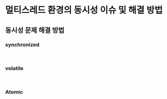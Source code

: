 # 멀티스레드 환경의 동시성 이슈 및 해결 방법



## 동시성 문제 해결 방법

### synchronized

</br>

### volatile

</br>


### Atomic 

</br>
